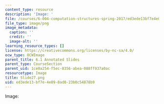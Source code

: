 ```yaml
---
content_type: resource
description: 'Image: '
file: /courses/6-004-computation-structures-spring-2017/ed3ede13bf7e4e098ad023b0c54878b9_Slide27.png
file_type: image/png
image_metadata:
  caption: ''
  credit: ''
  image-alt: ''
learning_resource_types: []
license: https://creativecommons.org/licenses/by-nc-sa/4.0/
ocw_type: OCWImage
parent_title: 6.1 Annotated Slides
parent_type: CourseSection
parent_uid: 1ce0a254-f5ec-8356-abea-088ff937a0ac
resourcetype: Image
title: Slide27.png
uid: ed3ede13-bf7e-4e09-8ad0-23b0c54878b9
---
```

Image: 